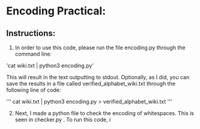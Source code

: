 # Encoding Practical:

## Instructions:
1. In order to use this code, please run the file encoding.py through the command line:

'cat wiki.txt | python3 encoding.py'


   This will result in the text outputting to stdout. Optionally, as I did, you can save the results in a file called verified\_alphabet\_wiki.txt through the following line of code:
   
   '''
   cat wiki.txt | python3 encoding.py > verified_alphabet_wiki.txt
   '''


2. Next, I made a python file to check the encoding of whitespaces. This is seen in checker.py . To run this code, i

